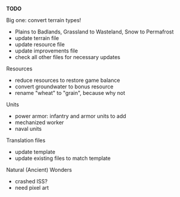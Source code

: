 **TODO**

Big one: convert terrain types!
* Plains to Badlands, Grassland to Wasteland, Snow to Permafrost
* update terrain file
* update resource file
* update improvements file
* check all other files for necessary updates

Resources
* reduce resources to restore game balance
* convert groundwater to bonus resource
* rename "wheat" to "grain", because why not

Units
* power armor: infantry and armor units to add
* mechanized worker
* naval units

Translation files
* update template
* update existing files to match template

Natural (Ancient) Wonders
* crashed ISS?
* need pixel art